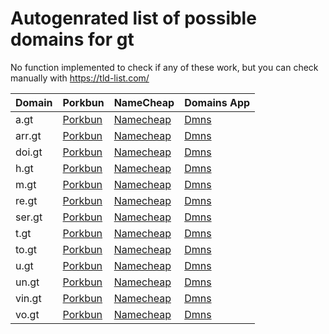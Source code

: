 # Autogenrated list of possible domains for gt

No function implemented to check if any of these work, but you can check manually with https://tld-list.com/

| Domain | Porkbun | NameCheap | Domains App |
|---|---|---|---|
| a.gt | [Porkbun](https://porkbun.com/checkout/search?prb=e814663da1&tlds=&idnLanguage=&search=search&q=a.gt) | [Namecheap](https://www.namecheap.com/domains/registration/results/?domain=a.gt) | [Dmns](https://dmns.app/domains?q=a.gt) |
| arr.gt | [Porkbun](https://porkbun.com/checkout/search?prb=e814663da1&tlds=&idnLanguage=&search=search&q=arr.gt) | [Namecheap](https://www.namecheap.com/domains/registration/results/?domain=arr.gt) | [Dmns](https://dmns.app/domains?q=arr.gt) |
| doi.gt | [Porkbun](https://porkbun.com/checkout/search?prb=e814663da1&tlds=&idnLanguage=&search=search&q=doi.gt) | [Namecheap](https://www.namecheap.com/domains/registration/results/?domain=doi.gt) | [Dmns](https://dmns.app/domains?q=doi.gt) |
| h.gt | [Porkbun](https://porkbun.com/checkout/search?prb=e814663da1&tlds=&idnLanguage=&search=search&q=h.gt) | [Namecheap](https://www.namecheap.com/domains/registration/results/?domain=h.gt) | [Dmns](https://dmns.app/domains?q=h.gt) |
| m.gt | [Porkbun](https://porkbun.com/checkout/search?prb=e814663da1&tlds=&idnLanguage=&search=search&q=m.gt) | [Namecheap](https://www.namecheap.com/domains/registration/results/?domain=m.gt) | [Dmns](https://dmns.app/domains?q=m.gt) |
| re.gt | [Porkbun](https://porkbun.com/checkout/search?prb=e814663da1&tlds=&idnLanguage=&search=search&q=re.gt) | [Namecheap](https://www.namecheap.com/domains/registration/results/?domain=re.gt) | [Dmns](https://dmns.app/domains?q=re.gt) |
| ser.gt | [Porkbun](https://porkbun.com/checkout/search?prb=e814663da1&tlds=&idnLanguage=&search=search&q=ser.gt) | [Namecheap](https://www.namecheap.com/domains/registration/results/?domain=ser.gt) | [Dmns](https://dmns.app/domains?q=ser.gt) |
| t.gt | [Porkbun](https://porkbun.com/checkout/search?prb=e814663da1&tlds=&idnLanguage=&search=search&q=t.gt) | [Namecheap](https://www.namecheap.com/domains/registration/results/?domain=t.gt) | [Dmns](https://dmns.app/domains?q=t.gt) |
| to.gt | [Porkbun](https://porkbun.com/checkout/search?prb=e814663da1&tlds=&idnLanguage=&search=search&q=to.gt) | [Namecheap](https://www.namecheap.com/domains/registration/results/?domain=to.gt) | [Dmns](https://dmns.app/domains?q=to.gt) |
| u.gt | [Porkbun](https://porkbun.com/checkout/search?prb=e814663da1&tlds=&idnLanguage=&search=search&q=u.gt) | [Namecheap](https://www.namecheap.com/domains/registration/results/?domain=u.gt) | [Dmns](https://dmns.app/domains?q=u.gt) |
| un.gt | [Porkbun](https://porkbun.com/checkout/search?prb=e814663da1&tlds=&idnLanguage=&search=search&q=un.gt) | [Namecheap](https://www.namecheap.com/domains/registration/results/?domain=un.gt) | [Dmns](https://dmns.app/domains?q=un.gt) |
| vin.gt | [Porkbun](https://porkbun.com/checkout/search?prb=e814663da1&tlds=&idnLanguage=&search=search&q=vin.gt) | [Namecheap](https://www.namecheap.com/domains/registration/results/?domain=vin.gt) | [Dmns](https://dmns.app/domains?q=vin.gt) |
| vo.gt | [Porkbun](https://porkbun.com/checkout/search?prb=e814663da1&tlds=&idnLanguage=&search=search&q=vo.gt) | [Namecheap](https://www.namecheap.com/domains/registration/results/?domain=vo.gt) | [Dmns](https://dmns.app/domains?q=vo.gt) |
